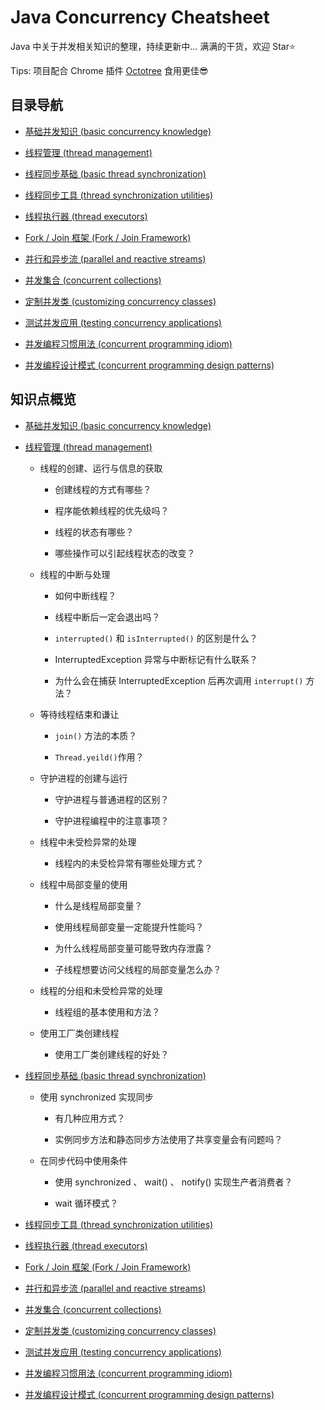 # Java Concurrency Cheatsheet

Java 中关于并发相关知识的整理，持续更新中... 满满的干货，欢迎 Star⭐

Tips: 项目配合 Chrome 插件 [Octotree](https://chrome.google.com/webstore/detail/octotree/bkhaagjahfmjljalopjnoealnfndnagc "点击跳转") 食用更佳😎

## 目录导航

- [基础并发知识 (basic concurrency knowledge)](src/bck/README.md "进入子页面")

- [线程管理 (thread management)](src/tm/README.md "进入子页面")

- [线程同步基础 (basic thread synchronization)](src/bts/README.md "进入子页面")

- [线程同步工具 (thread synchronization utilities)](src/tsu/README.md "进入子页面")

- [线程执行器 (thread executors)](src/te/README.md "进入子页面")

- [Fork / Join 框架 (Fork / Join Framework)](src/fjf/README.md "进入子页面")

- [并行和异步流 (parallel and reactive streams)](src/pars/README.md "进入子页面")

- [并发集合 (concurrent collections)](src/cc/README.md "进入子页面")

- [定制并发类 (customizing concurrency classes)](src/ccc/README.md "进入子页面")

- [测试并发应用 (testing concurrency applications)](src/tca/README.md "进入子页面")

- [并发编程习惯用法 (concurrent programming idiom)](src/cpi/README.md "进入子页面")

- [并发编程设计模式 (concurrent programming design patterns)](src/cpdp/README.md "进入子页面")


## 知识点概览

- [基础并发知识 (basic concurrency knowledge)](src/bck/README.md "进入子页面")

- [线程管理 (thread management)](src/tm/README.md "进入子页面")

    - 线程的创建、运行与信息的获取
    
        - 创建线程的方式有哪些？
        
        - 程序能依赖线程的优先级吗？
        
        - 线程的状态有哪些？
        
        - 哪些操作可以引起线程状态的改变？
    
    - 线程的中断与处理
    
        - 如何中断线程？
        
        - 线程中断后一定会退出吗？
        
        - `interrupted()` 和 `isInterrupted()` 的区别是什么？
        
        - InterruptedException 异常与中断标记有什么联系？
         
        - 为什么会在捕获 InterruptedException 后再次调用 `interrupt()` 方法？

    - 等待线程结束和谦让
    
        -  `join()` 方法的本质？
        
        - `Thread.yeild()`作用？
        
    - 守护进程的创建与运行
    
        - 守护进程与普通进程的区别？
        
        - 守护进程编程中的注意事项？

    - 线程中未受检异常的处理
    
        - 线程内的未受检异常有哪些处理方式？

    - 线程中局部变量的使用
    
        - 什么是线程局部变量？
        
        - 使用线程局部变量一定能提升性能吗？
        
        - 为什么线程局部变量可能导致内存泄露？
        
        - 子线程想要访问父线程的局部变量怎么办？
        
    - 线程的分组和未受检异常的处理
    
        - 线程组的基本使用和方法？
        
    - 使用工厂类创建线程
    
        - 使用工厂类创建线程的好处？


- [线程同步基础 (basic thread synchronization)](src/bts/README.md "进入子页面")

    - 使用 synchronized 实现同步
    
        - 有几种应用方式？
        
        - 实例同步方法和静态同步方法使用了共享变量会有问题吗？
        
    - 在同步代码中使用条件
    
        - 使用 synchronized 、 wait() 、 notify() 实现生产者消费者？
        
        - wait 循环模式？

- [线程同步工具 (thread synchronization utilities)](src/tsu/README.md "进入子页面")

- [线程执行器 (thread executors)](src/te/README.md "进入子页面")

- [Fork / Join 框架 (Fork / Join Framework)](src/fjf/README.md "进入子页面")

- [并行和异步流 (parallel and reactive streams)](src/pars/README.md "进入子页面")

- [并发集合 (concurrent collections)](src/cc/README.md "进入子页面")

- [定制并发类 (customizing concurrency classes)](src/ccc/README.md "进入子页面")

- [测试并发应用 (testing concurrency applications)](src/tca/README.md "进入子页面")

- [并发编程习惯用法 (concurrent programming idiom)](src/cpi/README.md "进入子页面")

- [并发编程设计模式 (concurrent programming design patterns)](src/cpdp/README.md "进入子页面")
